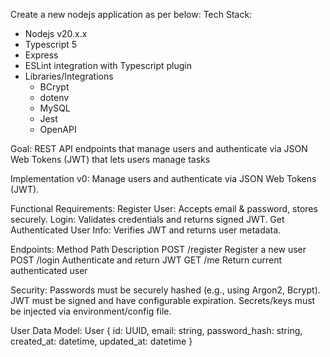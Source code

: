 Create a new nodejs application as per below: 
Tech Stack:
- Nodejs v20.x.x
- Typescript 5
- Express
- ESLint integration with Typescript plugin
- Libraries/Integrations
  - BCrypt
  - dotenv
  - MySQL
  - Jest
  - OpenAPI


Goal: REST API endpoints that manage users and authenticate via JSON Web Tokens (JWT) that lets users manage tasks 

Implementation v0: Manage users and authenticate via JSON Web Tokens (JWT).

Functional Requirements:
Register User: Accepts email & password, stores securely.
Login: Validates credentials and returns signed JWT.
Get Authenticated User Info: Verifies JWT and returns user metadata.

Endpoints:
Method
Path
Description
POST
/register
Register a new user
POST
/login
Authenticate and return JWT
GET
/me
Return current authenticated user


Security:
Passwords must be securely hashed (e.g., using Argon2, Bcrypt).
JWT must be signed and have configurable expiration.
Secrets/keys must be injected via environment/config file.

User Data Model:
User {
  id: UUID,
  email: string,
  password_hash: string,
  created_at: datetime,
  updated_at: datetime
}
